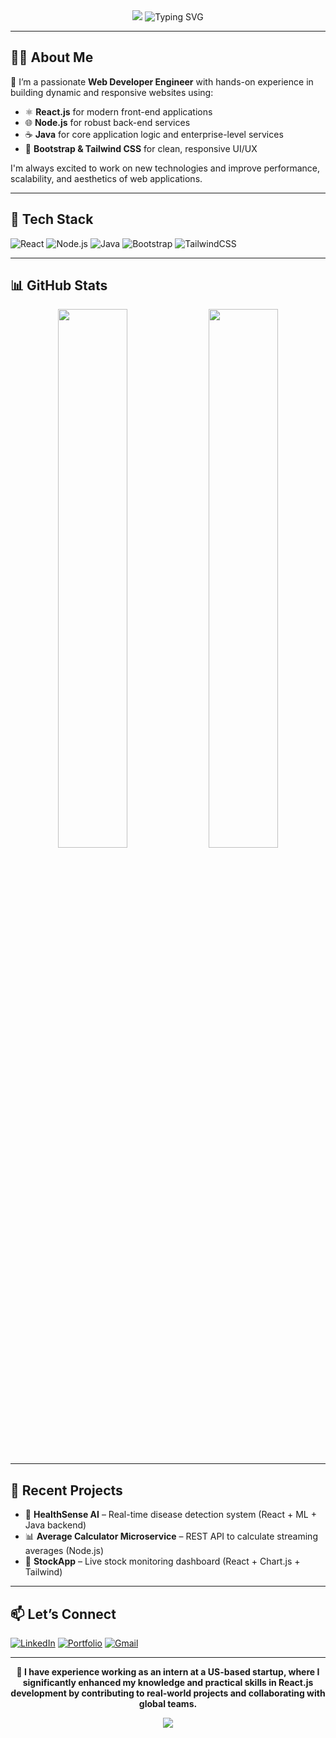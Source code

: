 <!-- Profile Header -->
<div align="center">
  <img src="https://capsule-render.vercel.app/api?type=waving&color=0:7F7FD5,50:86A8E7,100:91EAE4&height=200&section=header&text=Hi%20There!%20👋%20I'm%20Anjali%20Jha&fontSize=40&fontAlignY=35&desc=Full-Stack%20Web%20Developer&descAlignY=60&descAlign=62" />

  <img src="https://readme-typing-svg.herokuapp.com?font=Fira+Code&size=24&pause=1000&center=true&vCenter=true&color=91EAE4&width=500&lines=Node.js+%F0%9F%93%8D+React+%E2%9A%99%EF%B8%8F+Java+%E2%98%84%EF%B8%8F" alt="Typing SVG" />
</div>

---

## 👩‍💻 About Me

🌟 I’m a passionate **Web Developer Engineer** with hands-on experience in building dynamic and responsive websites using:

- ⚛️ **React.js** for modern front-end applications  
- 🌐 **Node.js** for robust back-end services  
- ☕ **Java** for core application logic and enterprise-level services  
- 🎨 **Bootstrap & Tailwind CSS** for clean, responsive UI/UX  

I'm always excited to work on new technologies and improve performance, scalability, and aesthetics of web applications.

---

## 🚀 Tech Stack

![React](https://img.shields.io/badge/-React-20232A?style=for-the-badge&logo=react)
![Node.js](https://img.shields.io/badge/-Node.js-339933?style=for-the-badge&logo=node.js)
![Java](https://img.shields.io/badge/-Java-007396?style=for-the-badge&logo=java)
![Bootstrap](https://img.shields.io/badge/-Bootstrap-563D7C?style=for-the-badge&logo=bootstrap)
![TailwindCSS](https://img.shields.io/badge/-Tailwind_CSS-38B2AC?style=for-the-badge&logo=tailwind-css)

---

## 📊 GitHub Stats

<div align="center">
  <img src="https://github-readme-stats.vercel.app/api?username=your-github-username&show_icons=true&theme=radical" width="47%" />
  <img src="https://github-readme-streak-stats.herokuapp.com?user=your-github-username&theme=radical&hide_border=false" width="47%" />
</div>

---

## 🧠 Recent Projects

- 🎯 **HealthSense AI** – Real-time disease detection system (React + ML + Java backend)  
- 📊 **Average Calculator Microservice** – REST API to calculate streaming averages (Node.js)  
- 🛒 **StockApp** – Live stock monitoring dashboard (React + Chart.js + Tailwind)  

---

## 📫 Let’s Connect

[![LinkedIn](https://img.shields.io/badge/-LinkedIn-0A66C2?style=for-the-badge&logo=linkedin&logoColor=white)](https://linkedin.com/in/anjali-jha-824b0a257)
[![Portfolio](https://img.shields.io/badge/-Portfolio-000?style=for-the-badge&logo=firefox&logoColor=white)](https://tinyurl.com/Anjaliportfolio)
[![Gmail](https://img.shields.io/badge/-Email-D14836?style=for-the-badge&logo=gmail&logoColor=white)](mailto:ajha96267@gmail.com)

---

<div align="center">
  <p><strong>💼 I have experience working as an intern at a US-based startup, where I significantly enhanced my knowledge and practical skills in React.js development by contributing to real-world projects and collaborating with global teams.</strong></p>
</div>

<!-- Footer -->
<div align="center">
  <img src="https://capsule-render.vercel.app/api?type=waving&color=0:91EAE4,100:86A8E7&height=100&section=footer" />
</div>
